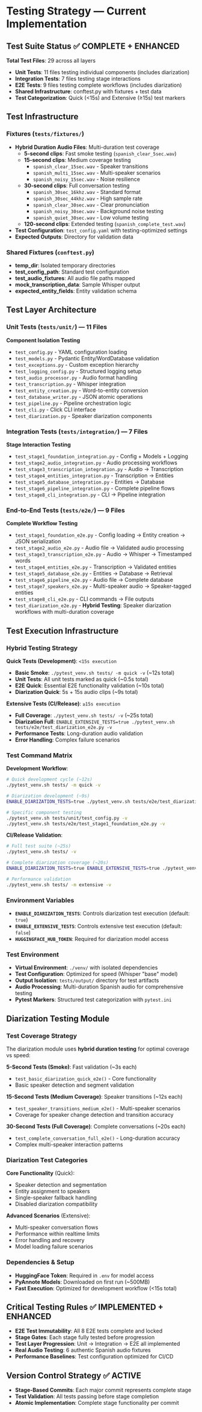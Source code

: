# Testing Strategy — Current Implementation

## Test Suite Status ✅ COMPLETE + ENHANCED
**Total Test Files**: 29 across all layers
- **Unit Tests**: 11 files testing individual components (includes diarization)
- **Integration Tests**: 7 files testing stage interactions  
- **E2E Tests**: 9 files testing complete workflows (includes diarization)
- **Shared Infrastructure**: conftest.py with fixtures + test data
- **Test Categorization**: Quick (<15s) and Extensive (≥15s) test markers

## Test Infrastructure
### Fixtures (`tests/fixtures/`)
- **Hybrid Duration Audio Files**: Multi-duration test coverage
  - **5-second clips**: Fast smoke testing (`spanish_clear_5sec.wav`)
  - **15-second clips**: Medium coverage testing 
    - `spanish_clear_15sec.wav` - Speaker transitions
    - `spanish_multi_15sec.wav` - Multi-speaker scenarios
    - `spanish_noisy_15sec.wav` - Noise resilience
  - **30-second clips**: Full conversation testing
    - `spanish_30sec_16khz.wav` - Standard format
    - `spanish_30sec_44khz.wav` - High sample rate  
    - `spanish_clear_30sec.wav` - Clear pronunciation
    - `spanish_noisy_30sec.wav` - Background noise testing
    - `spanish_quiet_30sec.wav` - Low volume testing
  - **120-second clips**: Extended testing (`spanish_complete_test.wav`)
- **Test Configuration**: `test_config.yaml` with testing-optimized settings
- **Expected Outputs**: Directory for validation data

### Shared Fixtures (`conftest.py`)
- **temp_dir**: Isolated temporary directories
- **test_config_path**: Standard test configuration
- **test_audio_fixtures**: All audio file paths mapped
- **mock_transcription_data**: Sample Whisper output
- **expected_entity_fields**: Entity validation schema

## Test Layer Architecture

### Unit Tests (`tests/unit/`) — 11 Files
**Component Isolation Testing**
- `test_config.py` - YAML configuration loading
- `test_models.py` - Pydantic Entity/WordDatabase validation  
- `test_exceptions.py` - Custom exception hierarchy
- `test_logging_config.py` - Structured logging setup
- `test_audio_processor.py` - Audio format handling
- `test_transcription.py` - Whisper integration
- `test_entity_creation.py` - Word-to-entity conversion
- `test_database_writer.py` - JSON atomic operations
- `test_pipeline.py` - Pipeline orchestration logic
- `test_cli.py` - Click CLI interface
- `test_diarization.py` - Speaker diarization components

### Integration Tests (`tests/integration/`) — 7 Files
**Stage Interaction Testing**
- `test_stage1_foundation_integration.py` - Config + Models + Logging
- `test_stage2_audio_integration.py` - Audio processing workflows
- `test_stage3_transcription_integration.py` - Audio → Transcription
- `test_stage4_entities_integration.py` - Transcription → Entities  
- `test_stage5_database_integration.py` - Entities → Database
- `test_stage6_pipeline_integration.py` - Complete pipeline flows
- `test_stage8_cli_integration.py` - CLI → Pipeline integration

### End-to-End Tests (`tests/e2e/`) — 9 Files
**Complete Workflow Testing**
- `test_stage1_foundation_e2e.py` - Config loading → Entity creation → JSON serialization
- `test_stage2_audio_e2e.py` - Audio file → Validated audio processing
- `test_stage3_transcription_e2e.py` - Audio → Whisper → Timestamped words
- `test_stage4_entities_e2e.py` - Transcription → Validated entities
- `test_stage5_database_e2e.py` - Entities → Database → Retrieval
- `test_stage6_pipeline_e2e.py` - Audio file → Complete database
- `test_stage7_speakers_e2e.py` - Multi-speaker audio → Speaker-tagged entities
- `test_stage8_cli_e2e.py` - CLI commands → File outputs
- `test_diarization_e2e.py` - **Hybrid Testing**: Speaker diarization workflows with multi-duration coverage

## Test Execution Infrastructure

### Hybrid Testing Strategy
**Quick Tests (Development)**: `<15s execution`
- **Basic Smoke**: `./pytest_venv.sh tests/ -m quick -v` (~12s total)
- **Unit Tests**: All unit tests marked as quick (~0.5s total)  
- **E2E Quick**: Essential E2E functionality validation (~10s total)
- **Diarization Quick**: 5s + 15s audio clips (~9s total)

**Extensive Tests (CI/Release)**: `≥15s execution`
- **Full Coverage**: `./pytest_venv.sh tests/ -v` (~25s total)
- **Diarization Full**: `ENABLE_EXTENSIVE_TESTS=true ./pytest_venv.sh tests/e2e/test_diarization_e2e.py -v`
- **Performance Tests**: Long-duration audio validation
- **Error Handling**: Complex failure scenarios

### Test Command Matrix
**Development Workflow**:
```bash
# Quick development cycle (~12s)
./pytest_venv.sh tests/ -m quick -v

# Diarization development (~9s) 
ENABLE_DIARIZATION_TESTS=true ./pytest_venv.sh tests/e2e/test_diarization_e2e.py -m quick -v

# Specific component testing
./pytest_venv.sh tests/unit/test_config.py -v
./pytest_venv.sh tests/e2e/test_stage1_foundation_e2e.py -v
```

**CI/Release Validation**:
```bash
# Full test suite (~25s)
./pytest_venv.sh tests/ -v

# Complete diarization coverage (~20s)
ENABLE_DIARIZATION_TESTS=true ENABLE_EXTENSIVE_TESTS=true ./pytest_venv.sh tests/e2e/test_diarization_e2e.py -v

# Performance validation
./pytest_venv.sh tests/ -m extensive -v
```

### Environment Variables
- **`ENABLE_DIARIZATION_TESTS`**: Controls diarization test execution (default: `true`)
- **`ENABLE_EXTENSIVE_TESTS`**: Controls extensive test execution (default: `false`)
- **`HUGGINGFACE_HUB_TOKEN`**: Required for diarization model access

### Test Environment
- **Virtual Environment**: `./venv/` with isolated dependencies
- **Test Configuration**: Optimized for speed (Whisper "base" model)
- **Output Isolation**: `tests/output/` directory for test artifacts
- **Audio Processing**: Multi-duration Spanish audio for comprehensive testing
- **Pytest Markers**: Structured test categorization with `pytest.ini`

## Diarization Testing Module

### Test Coverage Strategy
The diarization module uses **hybrid duration testing** for optimal coverage vs speed:

**5-Second Tests (Smoke)**: Fast validation (~3s each)
- `test_basic_diarization_quick_e2e()` - Core functionality
- Basic speaker detection and segment validation

**15-Second Tests (Medium Coverage)**: Speaker transitions (~12s each)  
- `test_speaker_transitions_medium_e2e()` - Multi-speaker scenarios
- Coverage for speaker change detection and transition accuracy

**30-Second Tests (Full Coverage)**: Complete conversations (~20s each)
- `test_complete_conversation_full_e2e()` - Long-duration accuracy
- Complex multi-speaker interaction patterns

### Diarization Test Categories
**Core Functionality** (Quick):
- Speaker detection and segmentation
- Entity assignment to speakers
- Single-speaker fallback handling
- Disabled diarization compatibility

**Advanced Scenarios** (Extensive):
- Multi-speaker conversation flows
- Performance within realtime limits
- Error handling and recovery
- Model loading failure scenarios

### Dependencies & Setup
- **HuggingFace Token**: Required in `.env` for model access
- **PyAnnote Models**: Downloaded on first run (~500MB)
- **Fast Execution**: Optimized for development workflow (<15s total)

## Critical Testing Rules ✅ IMPLEMENTED + ENHANCED
- **E2E Test Immutability**: All 8 E2E tests complete and locked
- **Stage Gates**: Each stage fully tested before progression  
- **Test Layer Progression**: Unit → Integration → E2E all implemented
- **Real Audio Testing**: 6 authentic Spanish audio fixtures
- **Performance Baselines**: Test configuration optimized for CI/CD

## Version Control Strategy ✅ ACTIVE
- **Stage-Based Commits**: Each major commit represents complete stage
- **Test Validation**: All tests passing before stage completion
- **Atomic Implementation**: Complete stage functionality per commit